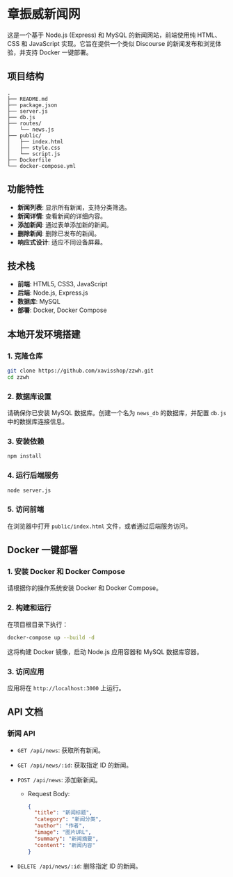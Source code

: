 # 章振威新闻网

这是一个基于 Node.js (Express) 和 MySQL 的新闻网站，前端使用纯 HTML、CSS 和 JavaScript 实现。它旨在提供一个类似 Discourse 的新闻发布和浏览体验，并支持 Docker 一键部署。

## 项目结构

```
. 
├── README.md
├── package.json
├── server.js
├── db.js
├── routes/
│   └── news.js
├── public/
│   ├── index.html
│   ├── style.css
│   └── script.js
├── Dockerfile
└── docker-compose.yml
```

## 功能特性

- **新闻列表**: 显示所有新闻，支持分类筛选。
- **新闻详情**: 查看新闻的详细内容。
- **添加新闻**: 通过表单添加新的新闻。
- **删除新闻**: 删除已发布的新闻。
- **响应式设计**: 适应不同设备屏幕。

## 技术栈

- **前端**: HTML5, CSS3, JavaScript
- **后端**: Node.js, Express.js
- **数据库**: MySQL
- **部署**: Docker, Docker Compose

## 本地开发环境搭建

### 1. 克隆仓库

```bash
git clone https://github.com/xavisshop/zzwh.git
cd zzwh
```

### 2. 数据库设置

请确保你已安装 MySQL 数据库。创建一个名为 `news_db` 的数据库，并配置 `db.js` 中的数据库连接信息。

### 3. 安装依赖

```bash
npm install
```

### 4. 运行后端服务

```bash
node server.js
```

### 5. 访问前端

在浏览器中打开 `public/index.html` 文件，或者通过后端服务访问。

## Docker 一键部署

### 1. 安装 Docker 和 Docker Compose

请根据你的操作系统安装 Docker 和 Docker Compose。

### 2. 构建和运行

在项目根目录下执行：

```bash
docker-compose up --build -d
```

这将构建 Docker 镜像，启动 Node.js 应用容器和 MySQL 数据库容器。

### 3. 访问应用

应用将在 `http://localhost:3000` 上运行。

## API 文档

### 新闻 API

- `GET /api/news`: 获取所有新闻。
- `GET /api/news/:id`: 获取指定 ID 的新闻。
- `POST /api/news`: 添加新新闻。
  - Request Body:
    ```json
    {
      "title": "新闻标题",
      "category": "新闻分类",
      "author": "作者",
      "image": "图片URL",
      "summary": "新闻摘要",
      "content": "新闻内容"
    }
    ```

- `DELETE /api/news/:id`: 删除指定 ID 的新闻。

